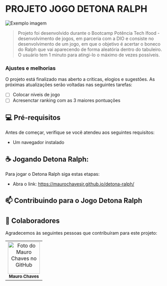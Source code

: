 # PROJETO JOGO DETONA RALPH

<img src="tela-inicial.PNG" alt="Exemplo imagem">

> Projeto foi desenvolvido durante o Bootcamp Potência Tech Ifood - desenvolvimento de jogos, em parceria com a DIO e consiste no desenvolvimento de um jogo, em que o objetivo é acertar o boneco do Ralph que vai aparecendo de forma aleatória dentro do tabuleiro. O usuário tem 1 minuto para atingi-lo o máximo de vezes possíveis.

### Ajustes e melhorias

O projeto está finalizado mas aberto a críticas, elogios e sugestões. As próximas atualizações serão voltadas nas seguintes tarefas:

- [ ] Colocar níveis de jogo
- [ ] Acresenctar ranking com as 3 maiores pontuações

## 💻 Pré-requisitos

Antes de começar, verifique se você atendeu aos seguintes requisitos:

- Um navegador instalado

## ☕ Jogando Detona Ralph:

Para jogar o Detona Ralph siga estas etapas:

- Abra o link: https://maurochavesjr.github.io/detona-ralph/

## 📫 Contribuindo para o Jogo Detona Ralph

## 🤝 Colaboradores

Agradecemos às seguintes pessoas que contribuíram para este projeto:

<table>
  <tr>
    <td align="center">
      <a href="#" title="defina o titulo do link">
        <img src="https://avatars.githubusercontent.com/u/138091054?v=4" width="100px;" alt="Foto do Mauro Chaves no GitHub"/><br>
        <sub>
          <b>Mauro Chaves</b>
        </sub>
      </a>
    </td>
  </tr>
</table>


